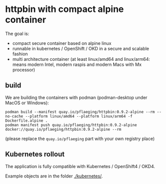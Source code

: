 # httpbin with compact alpine container

The goal is:

- compact secure container based on alpine linux
- runnable in kubernetes / OpenShift / OKD in a secure and scalable fashion
- multi architecture container (at least linux/amd64 and linux/arm64: means modern Intel, modern raspis and modern Macs with Mx processor)

## build

We are building the containers with podman (podman-desktop under MacOS or Windows):

```shell
podman build --manifest quay.io/pflaeging/httpbin:0.9.2-alpine --rm --no-cache --platform linux/amd64 --platform linux/arm64 -f Dockerfile.alpine .
podman manifest push quay.io/pflaeging/httpbin:0.9.2-alpine docker://quay.io/pflaeging/httpbin:0.9.2-alpine --rm
```

 (please replace the `quay.io/pflaeging` part with your own registry place)

## Kubernetes rollout

The application is fully compatible with Kubernetes / OpenShift4 / OKD4.

Example objects are in the folder [./kubernetes/](./kubernetes/).
